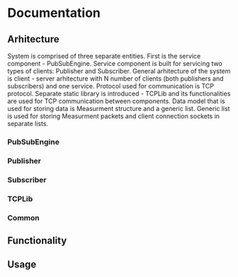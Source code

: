 # Documentation

## Arhitecture
System is comprised of three separate entities. First is the service component - PubSubEngine. Service component is built for servicing two types of clients: Publisher and Subscriber. General arhitecture of the system is client - server arhitecture with N number of clients (both publishers and subscribers) and one service. Protocol used for communication is TCP protocol. Separate static library is introduced - TCPLib and its functionalities are used for TCP communication between components. Data model that is used for storing data is Measurment structure and a generic list. Generic list is used for storing Measurment packets and client connection sockets in separate lists.

### PubSubEngine

### Publisher

### Subscriber

### TCPLib

### Common

## Functionality

## Usage
